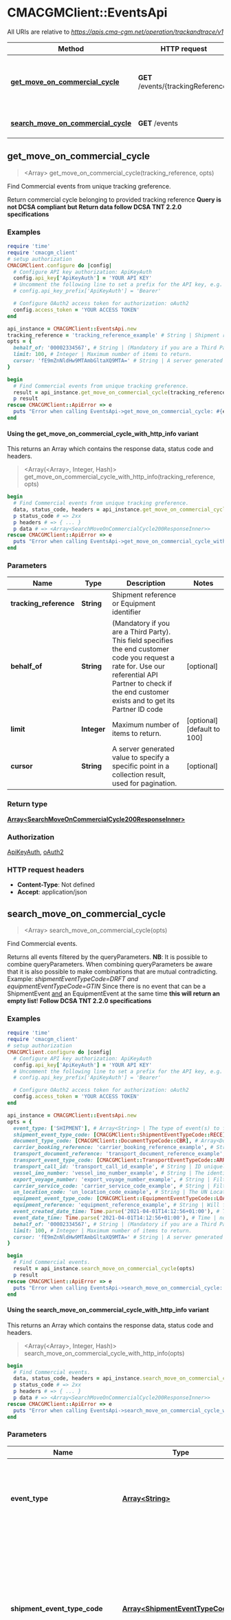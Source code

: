 # CMACGMClient::EventsApi

All URIs are relative to *https://apis.cma-cgm.net/operation/trackandtrace/v1*

| Method | HTTP request | Description |
| ------ | ------------ | ----------- |
| [**get_move_on_commercial_cycle**](EventsApi.md#get_move_on_commercial_cycle) | **GET** /events/{trackingReference} | Find Commercial events from unique tracking greference. |
| [**search_move_on_commercial_cycle**](EventsApi.md#search_move_on_commercial_cycle) | **GET** /events | Find Commercial events. |


## get_move_on_commercial_cycle

> <Array<SearchMoveOnCommercialCycle200ResponseInner>> get_move_on_commercial_cycle(tracking_reference, opts)

Find Commercial events from unique tracking greference.

Return commercial cycle belonging to provided tracking reference <b>Query is not DCSA compliant but Return data follow DCSA TNT 2.2.0 specifications</b>

### Examples

```ruby
require 'time'
require 'cmacgm_client'
# setup authorization
CMACGMClient.configure do |config|
  # Configure API key authorization: ApiKeyAuth
  config.api_key['ApiKeyAuth'] = 'YOUR API KEY'
  # Uncomment the following line to set a prefix for the API key, e.g. 'Bearer' (defaults to nil)
  # config.api_key_prefix['ApiKeyAuth'] = 'Bearer'

  # Configure OAuth2 access token for authorization: oAuth2
  config.access_token = 'YOUR ACCESS TOKEN'
end

api_instance = CMACGMClient::EventsApi.new
tracking_reference = 'tracking_reference_example' # String | Shipment reference or Equipment identifier
opts = {
  behalf_of: '00002334567', # String | (Mandatory if you are a Third Party). This field specifies the end customer code you request a rate for. Use our referential API Partner to check if the end customer exists and to get its Partner ID code
  limit: 100, # Integer | Maximum number of items to return.
  cursor: 'fE9mZnNldHw9MTAmbGltaXQ9MTA=' # String | A server generated value to specify a specific point in a collection result, used for pagination.
}

begin
  # Find Commercial events from unique tracking greference.
  result = api_instance.get_move_on_commercial_cycle(tracking_reference, opts)
  p result
rescue CMACGMClient::ApiError => e
  puts "Error when calling EventsApi->get_move_on_commercial_cycle: #{e}"
end
```

#### Using the get_move_on_commercial_cycle_with_http_info variant

This returns an Array which contains the response data, status code and headers.

> <Array(<Array<SearchMoveOnCommercialCycle200ResponseInner>>, Integer, Hash)> get_move_on_commercial_cycle_with_http_info(tracking_reference, opts)

```ruby
begin
  # Find Commercial events from unique tracking greference.
  data, status_code, headers = api_instance.get_move_on_commercial_cycle_with_http_info(tracking_reference, opts)
  p status_code # => 2xx
  p headers # => { ... }
  p data # => <Array<SearchMoveOnCommercialCycle200ResponseInner>>
rescue CMACGMClient::ApiError => e
  puts "Error when calling EventsApi->get_move_on_commercial_cycle_with_http_info: #{e}"
end
```

### Parameters

| Name | Type | Description | Notes |
| ---- | ---- | ----------- | ----- |
| **tracking_reference** | **String** | Shipment reference or Equipment identifier |  |
| **behalf_of** | **String** | (Mandatory if you are a Third Party). This field specifies the end customer code you request a rate for. Use our referential API Partner to check if the end customer exists and to get its Partner ID code | [optional] |
| **limit** | **Integer** | Maximum number of items to return. | [optional][default to 100] |
| **cursor** | **String** | A server generated value to specify a specific point in a collection result, used for pagination. | [optional] |

### Return type

[**Array&lt;SearchMoveOnCommercialCycle200ResponseInner&gt;**](SearchMoveOnCommercialCycle200ResponseInner.md)

### Authorization

[ApiKeyAuth](../README.md#ApiKeyAuth), [oAuth2](../README.md#oAuth2)

### HTTP request headers

- **Content-Type**: Not defined
- **Accept**: application/json


## search_move_on_commercial_cycle

> <Array<SearchMoveOnCommercialCycle200ResponseInner>> search_move_on_commercial_cycle(opts)

Find Commercial events.

Returns all events filtered by the queryParameters. <b>NB</b>&#58; It is possible to combine queryParameters. When combining queryParameters be aware that it is also possible to make combinations that are mutual contradicting. Example&#58; <i>shipmentEventTypeCode=DRFT and equipmentEventTypeCode=GTIN</i> Since there is no event that can be a ShipmentEvent <u>and</u> an EquipmentEvent at the same time <b>this will return an empty list</b>! <b>Follow DCSA TNT 2.2.0 specifications</b>

### Examples

```ruby
require 'time'
require 'cmacgm_client'
# setup authorization
CMACGMClient.configure do |config|
  # Configure API key authorization: ApiKeyAuth
  config.api_key['ApiKeyAuth'] = 'YOUR API KEY'
  # Uncomment the following line to set a prefix for the API key, e.g. 'Bearer' (defaults to nil)
  # config.api_key_prefix['ApiKeyAuth'] = 'Bearer'

  # Configure OAuth2 access token for authorization: oAuth2
  config.access_token = 'YOUR ACCESS TOKEN'
end

api_instance = CMACGMClient::EventsApi.new
opts = {
  event_type: ['SHIPMENT'], # Array<String> | The type of event(s) to filter by. Possible values are - SHIPMENT (Shipment events) - TRANSPORT (Transport events) - EQUIPMENT (Equipment events) It is possible to select multiple values by comma (,) separating them. For multiple values the OR-operator is used. For example eventType=SHIPMENT,EQUIPMENT matches both Shipment- and Equipment-events. Default value is all event types.
  shipment_event_type_code: [CMACGMClient::ShipmentEventTypeCode::RECE], # Array<ShipmentEventTypeCode> | The status of the document in the process to filter by. Possible values are - RECE (Received) - DRFT (Drafted) - PENA (Pending Approval) - PENU (Pending Update) - REJE (Rejected) - APPR (Approved) - ISSU (Issued) - SURR (Surrendered) - SUBM (Submitted) - VOID (Void) - CONF (Confirmed) - REQS (Requested) - CMPL (Completed) - HOLD (On Hold) - RELS (Released) It is possible to select multiple values by comma (,) separating them. For multiple values the OR-operator is used. For example <i>shipmentEventTypeCode=RECE,DRFT</i>  Matches <b>both</b> Received (RECE) and Drafted (DRFT) shipment events. Default is all shipmentEventTypeCodes. This filter is only relevant when filtering on ShipmentEvents
  document_type_code: [CMACGMClient::DocumentTypeCode::CBR], # Array<DocumentTypeCode> | The documentTypeCode to filter by. Possible values are - CBR (Carrier Booking Request Reference) - BKG (Booking) - SHI (Shipping Instruction) - SRM (Shipment Release Message) - TRD (Transport Document) - ARN (Arrival Notice) - VGM (Verified Gross Mass) - CAS (Cargo Survey) - CUS (Customs Inspection) - DGD (Dangerous Goods Declaration) - OOG (Out of Gauge) It is possible to select multiple values by comma (,) separating them. For multiple values the OR-operator is used. For example <i>documentTypeCode=SHI,TRD</i> Matches <b>both</b> ShippingInstruction (SHI) and TransportDocument (TRD) shipment events. Default is all documentTypeCodes. This filter is only relevant when filtering on ShipmentEvents
  carrier_booking_reference: 'carrier_booking_reference_example', # String | A set of unique characters provided by carrier to identify a booking. Specifying this filter will only return events related to this particular carrierBookingReference.
  transport_document_reference: 'transport_document_reference_example', # String | A unique number reference allocated by the shipping line to the transport document and the main number used for the tracking of the status of the shipment. Specifying this filter will only return events related to this particular transportDocumentReference
  transport_event_type_code: [CMACGMClient::TransportEventTypeCode::ARRI], # Array<TransportEventTypeCode> | Identifier for type of Transport event to filter by - ARRI (Arrived) - DEPA (Departed) It is possible to select multiple values by comma (,) separating them. For multiple values the OR-operator is used. For example <i>transportEventTypeCode=ARRI,DEPA</i> matches <b>both</b> Arrived (ARRI) and Departed (DEPA) transport events. Default is all transportEventTypeCodes. This filter is only relevant when filtering on TransportEvents
  transport_call_id: 'transport_call_id_example', # String | ID uniquely identifying a transport call, to filter events by. Specifying this filter will only return events related to this particular transportCallID
  vessel_imo_number: 'vessel_imo_number_example', # String | The identifier of vessel for which schedule details are published. Depending on schedule type, this may not be available yet. Specifying this filter will only return events related to this particular vesselIMONumber.
  export_voyage_number: 'export_voyage_number_example', # String | Filter on the vessel operator-specific identifier of the export Voyage. Specifying this filter will only return events related to this particular exportVoyageNumber.
  carrier_service_code: 'carrier_service_code_example', # String | Filter on the carrier specific identifier of the service. Specifying this filter will only return events related to this particular carrierServiceCode.
  un_location_code: 'un_location_code_example', # String | The UN Location code specifying where the place is located. Specifying this filter will only return events related to this particular UN Location code.
  equipment_event_type_code: [CMACGMClient::EquipmentEventTypeCode::LOAD], # Array<EquipmentEventTypeCode> | Unique identifier for equipmentEventTypeCode. - LOAD (Loaded) - DISC (Discharged) - GTIN (Gated in) - GTOT (Gated out) - STUF (Stuffed) - STRP (Stripped) - PICK (Pick-up) - DROP (Drop-off) - INSP (Inspected) - RSEA (Resealed) - RMVD (Removed) It is possible to select multiple values by comma (,) separating them. For multiple values the OR-operator is used. For example <i>equipmentEventTypeCode=GTIN,GTOT</i> matches <b>both</b> Gated in (GTIN) and Gated out (GTOT) equipment events. Default is all equipmentEventTypeCodes. This filter is only relevant when filtering on EquipmentEvents
  equipment_reference: 'equipment_reference_example', # String | Will filter by the unique identifier for the equipment, which should follow the BIC ISO Container Identification Number where possible. Specifying this filter will only return events related to this particular equipmentReference
  event_created_date_time: Time.parse('2021-04-01T14:12:56+01:00'), # Time | Limit the result based on the creating date of the event. It is possible to use operators on this query parameter. This is done by adding a colon followed by an operator at the end of the queryParameterName (before the =) <i>eventCreatedDateTime<b>&#58;gte</b>=2021-04-01T14&#58;12&#58;56+01&#58;00</i> would result in all events created &#8805; 2021-04-01T14&#58;12&#58;56+01&#58;00 The following operators are supported - &#58;gte (&#8805; Greater than or equal) - &#58;gt (&#62; Greater than) - &#58;lte (&#8804; Less than or equal) - &#58;lt (&#60; Less than) - &#58;eq (&#61; Equal to) If no operator is provided, a <b>strictly equal</b> is used (this is equivalent to <b>&#58;eq</b> operator).
  event_date_time: Time.parse('2021-04-01T14:12:56+01:00'), # Time | not DCSA - when search is done by container reference , allow to search the last container cycle happening before the provided date
  behalf_of: '00002334567', # String | (Mandatory if you are a Third Party). This field specifies the end customer code you request a rate for. Use our referential API Partner to check if the end customer exists and to get its Partner ID code -- Not a standard DCSA attribute
  limit: 100, # Integer | Maximum number of items to return.
  cursor: 'fE9mZnNldHw9MTAmbGltaXQ9MTA=' # String | A server generated value to specify a specific point in a collection result, used for pagination.
}

begin
  # Find Commercial events.
  result = api_instance.search_move_on_commercial_cycle(opts)
  p result
rescue CMACGMClient::ApiError => e
  puts "Error when calling EventsApi->search_move_on_commercial_cycle: #{e}"
end
```

#### Using the search_move_on_commercial_cycle_with_http_info variant

This returns an Array which contains the response data, status code and headers.

> <Array(<Array<SearchMoveOnCommercialCycle200ResponseInner>>, Integer, Hash)> search_move_on_commercial_cycle_with_http_info(opts)

```ruby
begin
  # Find Commercial events.
  data, status_code, headers = api_instance.search_move_on_commercial_cycle_with_http_info(opts)
  p status_code # => 2xx
  p headers # => { ... }
  p data # => <Array<SearchMoveOnCommercialCycle200ResponseInner>>
rescue CMACGMClient::ApiError => e
  puts "Error when calling EventsApi->search_move_on_commercial_cycle_with_http_info: #{e}"
end
```

### Parameters

| Name | Type | Description | Notes |
| ---- | ---- | ----------- | ----- |
| **event_type** | [**Array&lt;String&gt;**](String.md) | The type of event(s) to filter by. Possible values are - SHIPMENT (Shipment events) - TRANSPORT (Transport events) - EQUIPMENT (Equipment events) It is possible to select multiple values by comma (,) separating them. For multiple values the OR-operator is used. For example eventType&#x3D;SHIPMENT,EQUIPMENT matches both Shipment- and Equipment-events. Default value is all event types. | [optional] |
| **shipment_event_type_code** | [**Array&lt;ShipmentEventTypeCode&gt;**](ShipmentEventTypeCode.md) | The status of the document in the process to filter by. Possible values are - RECE (Received) - DRFT (Drafted) - PENA (Pending Approval) - PENU (Pending Update) - REJE (Rejected) - APPR (Approved) - ISSU (Issued) - SURR (Surrendered) - SUBM (Submitted) - VOID (Void) - CONF (Confirmed) - REQS (Requested) - CMPL (Completed) - HOLD (On Hold) - RELS (Released) It is possible to select multiple values by comma (,) separating them. For multiple values the OR-operator is used. For example &lt;i&gt;shipmentEventTypeCode&#x3D;RECE,DRFT&lt;/i&gt;  Matches &lt;b&gt;both&lt;/b&gt; Received (RECE) and Drafted (DRFT) shipment events. Default is all shipmentEventTypeCodes. This filter is only relevant when filtering on ShipmentEvents | [optional] |
| **document_type_code** | [**Array&lt;DocumentTypeCode&gt;**](DocumentTypeCode.md) | The documentTypeCode to filter by. Possible values are - CBR (Carrier Booking Request Reference) - BKG (Booking) - SHI (Shipping Instruction) - SRM (Shipment Release Message) - TRD (Transport Document) - ARN (Arrival Notice) - VGM (Verified Gross Mass) - CAS (Cargo Survey) - CUS (Customs Inspection) - DGD (Dangerous Goods Declaration) - OOG (Out of Gauge) It is possible to select multiple values by comma (,) separating them. For multiple values the OR-operator is used. For example &lt;i&gt;documentTypeCode&#x3D;SHI,TRD&lt;/i&gt; Matches &lt;b&gt;both&lt;/b&gt; ShippingInstruction (SHI) and TransportDocument (TRD) shipment events. Default is all documentTypeCodes. This filter is only relevant when filtering on ShipmentEvents | [optional] |
| **carrier_booking_reference** | **String** | A set of unique characters provided by carrier to identify a booking. Specifying this filter will only return events related to this particular carrierBookingReference. | [optional] |
| **transport_document_reference** | **String** | A unique number reference allocated by the shipping line to the transport document and the main number used for the tracking of the status of the shipment. Specifying this filter will only return events related to this particular transportDocumentReference | [optional] |
| **transport_event_type_code** | [**Array&lt;TransportEventTypeCode&gt;**](TransportEventTypeCode.md) | Identifier for type of Transport event to filter by - ARRI (Arrived) - DEPA (Departed) It is possible to select multiple values by comma (,) separating them. For multiple values the OR-operator is used. For example &lt;i&gt;transportEventTypeCode&#x3D;ARRI,DEPA&lt;/i&gt; matches &lt;b&gt;both&lt;/b&gt; Arrived (ARRI) and Departed (DEPA) transport events. Default is all transportEventTypeCodes. This filter is only relevant when filtering on TransportEvents | [optional] |
| **transport_call_id** | **String** | ID uniquely identifying a transport call, to filter events by. Specifying this filter will only return events related to this particular transportCallID | [optional] |
| **vessel_imo_number** | **String** | The identifier of vessel for which schedule details are published. Depending on schedule type, this may not be available yet. Specifying this filter will only return events related to this particular vesselIMONumber. | [optional] |
| **export_voyage_number** | **String** | Filter on the vessel operator-specific identifier of the export Voyage. Specifying this filter will only return events related to this particular exportVoyageNumber. | [optional] |
| **carrier_service_code** | **String** | Filter on the carrier specific identifier of the service. Specifying this filter will only return events related to this particular carrierServiceCode. | [optional] |
| **un_location_code** | **String** | The UN Location code specifying where the place is located. Specifying this filter will only return events related to this particular UN Location code. | [optional] |
| **equipment_event_type_code** | [**Array&lt;EquipmentEventTypeCode&gt;**](EquipmentEventTypeCode.md) | Unique identifier for equipmentEventTypeCode. - LOAD (Loaded) - DISC (Discharged) - GTIN (Gated in) - GTOT (Gated out) - STUF (Stuffed) - STRP (Stripped) - PICK (Pick-up) - DROP (Drop-off) - INSP (Inspected) - RSEA (Resealed) - RMVD (Removed) It is possible to select multiple values by comma (,) separating them. For multiple values the OR-operator is used. For example &lt;i&gt;equipmentEventTypeCode&#x3D;GTIN,GTOT&lt;/i&gt; matches &lt;b&gt;both&lt;/b&gt; Gated in (GTIN) and Gated out (GTOT) equipment events. Default is all equipmentEventTypeCodes. This filter is only relevant when filtering on EquipmentEvents | [optional] |
| **equipment_reference** | **String** | Will filter by the unique identifier for the equipment, which should follow the BIC ISO Container Identification Number where possible. Specifying this filter will only return events related to this particular equipmentReference | [optional] |
| **event_created_date_time** | **Time** | Limit the result based on the creating date of the event. It is possible to use operators on this query parameter. This is done by adding a colon followed by an operator at the end of the queryParameterName (before the &#x3D;) &lt;i&gt;eventCreatedDateTime&lt;b&gt;&amp;#58;gte&lt;/b&gt;&#x3D;2021-04-01T14&amp;#58;12&amp;#58;56+01&amp;#58;00&lt;/i&gt; would result in all events created &amp;#8805; 2021-04-01T14&amp;#58;12&amp;#58;56+01&amp;#58;00 The following operators are supported - &amp;#58;gte (&amp;#8805; Greater than or equal) - &amp;#58;gt (&amp;#62; Greater than) - &amp;#58;lte (&amp;#8804; Less than or equal) - &amp;#58;lt (&amp;#60; Less than) - &amp;#58;eq (&amp;#61; Equal to) If no operator is provided, a &lt;b&gt;strictly equal&lt;/b&gt; is used (this is equivalent to &lt;b&gt;&amp;#58;eq&lt;/b&gt; operator). | [optional] |
| **event_date_time** | **Time** | not DCSA - when search is done by container reference , allow to search the last container cycle happening before the provided date | [optional] |
| **behalf_of** | **String** | (Mandatory if you are a Third Party). This field specifies the end customer code you request a rate for. Use our referential API Partner to check if the end customer exists and to get its Partner ID code -- Not a standard DCSA attribute | [optional] |
| **limit** | **Integer** | Maximum number of items to return. | [optional][default to 100] |
| **cursor** | **String** | A server generated value to specify a specific point in a collection result, used for pagination. | [optional] |

### Return type

[**Array&lt;SearchMoveOnCommercialCycle200ResponseInner&gt;**](SearchMoveOnCommercialCycle200ResponseInner.md)

### Authorization

[ApiKeyAuth](../README.md#ApiKeyAuth), [oAuth2](../README.md#oAuth2)

### HTTP request headers

- **Content-Type**: Not defined
- **Accept**: application/json

